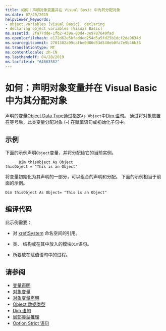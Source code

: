 ```yaml
---
title: 如何：声明对象变量并在 Visual Basic 中为其分配对象
ms.date: 07/20/2015
helpviewer_keywords:
- object variables [Visual Basic], declaring
- declaring object variables [Visual Basic]
ms.assetid: 2fa77dde-1fb2-439a-80d4-3e9787649fad
ms.openlocfilehash: e172d62e5bfadded254d5a5fd25b1dcf2da9634d
ms.sourcegitcommit: 2701302a99cafbe0d86d53d540eb0fa7e9b46b36
ms.translationtype: MT
ms.contentlocale: zh-CN
ms.lasthandoff: 04/28/2019
ms.locfileid: "64663582"
---
```

# <a name="how-to-declare-an-object-variable-and-assign-an-object-to-it-in-visual-basic"></a>如何：声明对象变量并在 Visual Basic 中为其分配对象
声明的变量[Object Data Type](../../../../visual-basic/language-reference/data-types/object-data-type.md)通过指定`As Object`中[Dim 语句](../../../../visual-basic/language-reference/statements/dim-statement.md)。 通过将对象放置在等号后，此类变量分配对象 (`=`) 在赋值语句或初始化子句中。  
  
## <a name="example"></a>示例  
 下面的示例声明`Object`变量，并将分配给它的当前实例。  
  
```  
      Dim thisObject As Object  
thisObject = "This is an Object"  
```  
  
 将变量初始化为其声明的一部分，可以组合的声明和分配。 下面的示例相当于前面的示例。  
  
```  
Dim thisObject As Object= "This is an Object"  
```  
  
## <a name="compiling-the-code"></a>编译代码  
 此示例需要：  
  
- 对 <xref:System> 命名空间的引用。  
  
- 类、 结构或在其中放入的模块`Dim`语句。  
  
- 所要放在赋值语句中的过程。  
  
## <a name="see-also"></a>请参阅

- [变量声明](../../../../visual-basic/programming-guide/language-features/variables/variable-declaration.md)
- [对象变量](../../../../visual-basic/programming-guide/language-features/variables/object-variables.md)
- [对象变量声明](../../../../visual-basic/programming-guide/language-features/variables/object-variable-declaration.md)
- [Object 数据类型](../../../../visual-basic/language-reference/data-types/object-data-type.md)
- [Dim 语句](../../../../visual-basic/language-reference/statements/dim-statement.md)
- [局部类型推理](../../../../visual-basic/programming-guide/language-features/variables/local-type-inference.md)
- [Option Strict 语句](../../../../visual-basic/language-reference/statements/option-strict-statement.md)
